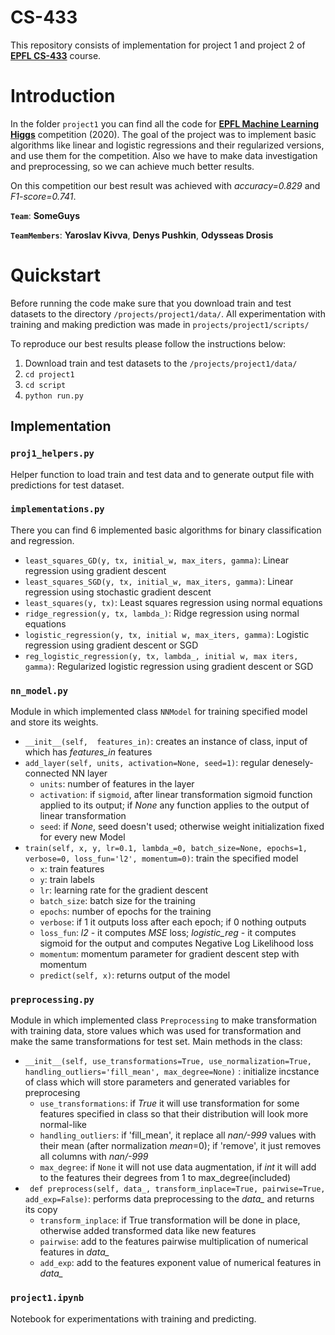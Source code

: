 # CS-433
This repository consists of implementation for project 1 and project 2 of [**EPFL CS-433**](https://edu.epfl.ch/coursebook/en/machine-learning-CS-433) course.

# Introduction
In the folder ```project1``` you can find all the code for [**EPFL Machine Learning Higgs**](https://www.aicrowd.com/challenges/epfl-machine-learning-higgs) competition (2020). The goal of the project was to implement basic algorithms like linear and logistic regressions and their regularized versions, and use them for the competition. Also we have to make data investigation and preprocessing, so we can achieve much better results. 

On this competition our best result was achieved with *accuracy=0.829* and *F1-score=0.741*.

**`Team`**: **SomeGuys**

**`TeamMembers`**: **Yaroslav Kivva**, **Denys Pushkin**, **Odysseas Drosis**

# Quickstart
Before running the code make sure that you download train and test datasets to the directory ```/projects/project1/data/```.
All experimentation with training and making prediction was made in ```projects/project1/scripts/```

To reproduce our best results please follow the instructions below:
1. Download train and test datasets to the ```/projects/project1/data/```
2. ```cd project1```
3. ```cd script```
4. ```python run.py```

## Implementation

### **`proj1_helpers.py`**
Helper function to load train and test data and to generate output file with predictions for test dataset.

### **`implementations.py`**
There you can find 6 implemented basic algorithms for binary classification and regression.

- ```least_squares_GD(y, tx, initial_w, max_iters, gamma)```:  Linear regression using gradient descent
- ```least_squares_SGD(y, tx, initial_w, max_iters, gamma)```: Linear regression using stochastic gradient descent
- ```least_squares(y, tx)```: Least squares regression using normal equations
- ```ridge_regression(y, tx, lambda_)```: Ridge regression using normal equations
- ```logistic_regression(y, tx, initial w, max_iters, gamma)```: Logistic regression using gradient descent or SGD
- ```reg_logistic_regression(y, tx, lambda_, initial w, max iters, gamma)```: Regularized logistic regression using gradient descent or SGD

### **`nn_model.py`**
Module in which implemented class ```NNModel``` for training specified model and store its weights.
- ```__init__(self,  features_in)```: creates an instance of class, input of which has *features_in* features
- ```add_layer(self, units, activation=None, seed=1)```: regular denesely-connected NN layer
  - ```units```: number of features in the layer
  - ```activation```: if `sigmoid`, after linear transformation sigmoid function applied to its output; if *None* any function applies to the output of linear transformation
  - ```seed```: if *None*,  seed doesn't used; otherwise weight initialization fixed for every new Model
- ```train(self, x, y, lr=0.1, lambda_=0, batch_size=None, epochs=1, verbose=0, loss_fun='l2', momentum=0)```: train the specified model
  - ```x```: train features
  - ```y```: train labels
  - ```lr```: learning rate for the gradient descent
  - ```batch_size```: batch size for the training
  - ```epochs```: number of epochs for the training
  - ```verbose```: if 1 it outputs loss after each epoch; if 0 nothing outputs
  - ```loss_fun```: *l2* - it computes *MSE* loss; *logistic_reg* - it computes sigmoid for the output and computes Negative Log Likelihood loss
  - ```momentum```: momentum parameter for gradient descent step with momentum
  - ```predict(self, x)```: returns output of the model

### **`preprocessing.py`**
Module in which implemented class ```Preprocessing``` to make transformation with training data, store values which was used for transformation and make the same transformations for test set. Main methods in the class:
- ```__init__(self, use_transformations=True, use_normalization=True, handling_outliers='fill_mean', max_degree=None)``` : initialize incstance of class which will store parameters and generated variables for preprocesing
  - ```use_transformations```: if *True* it will use transformation for some features specified in class so that their distribution will look more normal-like
  - ```handling_outliers```: if 'fill_mean', it replace all *nan/-999* values with their mean (after normalization *mean*=0); if 'remove', it just removes all columns with *nan/-999*
  - ```max_degree```: if `None` it will not use data augmentation, if *int* it will add to the features their degrees from 1 to max_degree(included)
- ``` def preprocess(self, data_, transform_inplace=True, pairwise=True, add_exp=False)```: performs data preprocessing to the *data_* and returns its copy
  - ```transform_inplace```: if True transformation will be done in place, otherwise added transformed data like new features
  - ```pairwise```: add to the features pairwise multiplication of numerical features in *data_*
  - ```add_exp```: add to the features exponent value of numerical features in *data_*

### **`project1.ipynb`**
Notebook for experimentations with training and predicting.
